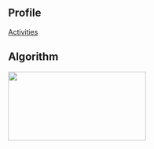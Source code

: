 ## Profile
[Activities](https://j-j-j-j-j.notion.site/Profile-45ddb61db2944f56839205dd21fc37dc)

## Algorithm
[<img src="http://mazassumnida.wtf/api/v2/generate_badge?boj=eheh02" width="280" height="140"/>](https://solved.ac/eheh02/)
